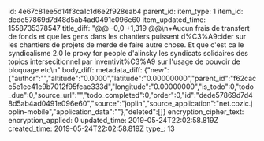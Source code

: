 id: 4e67c81ee5d14f3ca1c1d6e2f928eab4
parent_id: 
item_type: 1
item_id: dede57869d7d48d5ab4ad0491e096e60
item_updated_time: 1558735378547
title_diff: "@@ -0,0 +1,319 @@\n+Aucun frais de transfert de fonds et que les gens dans les chantiers puissent d%C3%A9cider sur les chantiers de projets de merde de faire autre chose. Et que c'est ca le syndicalisme 2.0 le proxy for people d'alinsky les syndicats solidaires des topics intersecitionnel par inventivit%C3%A9 sur l'usage de pouvoir de bloquage etc\n"
body_diff: 
metadata_diff: {"new":{"author":"","altitude":"0.0000","latitude":"0.00000000","parent_id":"f62cacc5e1ee41e9b7012f95fcae333d","longitude":"0.00000000","is_todo":0,"todo_due":0,"source_url":"","todo_completed":0,"order":0,"id":"dede57869d7d48d5ab4ad0491e096e60","source":"joplin","source_application":"net.cozic.joplin-mobile","application_data":""},"deleted":[]}
encryption_cipher_text: 
encryption_applied: 0
updated_time: 2019-05-24T22:02:58.819Z
created_time: 2019-05-24T22:02:58.819Z
type_: 13